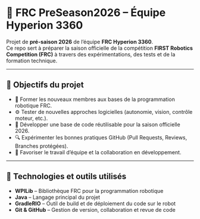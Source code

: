 # 🤖 FRC PreSeason2026 – Équipe Hyperion 3360

Projet de **pré-saison 2026** de l’équipe **FRC Hyperion 3360**.  
Ce repo sert à préparer la saison officielle de la compétition **FIRST Robotics Competition (FRC)** à travers des expérimentations, des tests et de la formation technique.

---

## 🎯 Objectifs du projet

- 🧠 Former les nouveaux membres aux bases de la programmation robotique FRC.  
- ⚙️ Tester de nouvelles approches logicielles (autonomie, vision, contrôle moteur, etc.).  
- 🧩 Développer une base de code réutilisable pour la saison officielle 2026.  
- 🔍 Expérimenter les bonnes pratiques GitHub (Pull Requests, Reviews, Branches protégées).  
- 🤝 Favoriser le travail d’équipe et la collaboration en développement.

---

## 🧰 Technologies et outils utilisés

- **WPILib** – Bibliothèque FRC pour la programmation robotique  
- **Java** – Langage principal du projet 
- **GradleRIO** – Outil de build et de déploiement du code sur le robot  
- **Git & GitHub** – Gestion de version, collaboration et revue de code  



